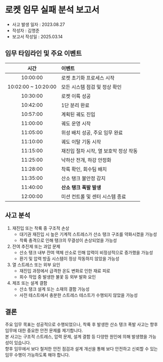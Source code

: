 # 로켓 임무 실패 분석 보고서

- 사고 발생 일자 : 2023.08.27
- 작성자 : 김명준
- 보고서 작성일 : 2025.03.14

## 임무 타임라인 및 주요 이벤트
| 시간 | 이벤트 |
| :---: | :--- |
| 10:00:00 | 로켓 초기화 프로세스 시작 |
| 10:02:00 ~ 10:20:00 | 모든 시스템 점검 및 정상 확인 |
| 10:30:00 | 로켓 이륙 성공 |
| 10:42:00 | 1단 분리 완료 |
| 10:57:00 | 계획된 궤도 진입 |
| 11:00:00 | 궤도 운영 시작 |
| 11:05:00 | 위성 배치 성공, 주요 임무 완료 |
| 11:10:00 | 궤도 이탈 기동 시작 |
| 11:15:00 | 재진입 절차 시작, 열 보호막 정상 작동 |
| 11:25:00 | 낙하산 전개, 하강 안정화 |
| 11:28:00 | 착륙 확인, 회수팀 배치 |
| 11:35:00 | 산소 탱크 불안정 감지 |
| 11:40:00 | **산소 탱크 폭발 발생** |
| 12:00:00 | 미션 컨트롤 및 센터 시스템 종료 |

## 사고 분석
1. 재진입 또는 착륙 중 구조적 손상
    - 대기권 재진입 시 높은 기계적 스트레스가 산소 탱크 구조를 약화시켰을 가능성
    - 착륙 충격으로 인해 탱크의 무결성이 손상되었을 가능성
2. 잔여 추진제 또는 과압 문제
    - 산소 탱크 내부 잔여 액체 산소로 인해 압력이 비정상적으로 증가했을 가능성
    - 환기 및 압력 방출 시스템이 정상 작동하지 않았을 가능성
3. 열 스트레스 또는 외부 요인
    - 재진입 과정에서 급격한 온도 변화로 인한 재료 피로
    - 회수 작업 중 발생한 불꽃 등 외부 발화 요인
4. 제조 또는 설계 결함
    - 산소 탱크 설계 또는 소재의 결함 가능성
    - 사전 테스트에서 충분한 스트레스 테스트가 수행되지 않았을 가능성

## 결론
주요 임무 목표는 성공적으로 수행되었으나, 착륙 후 발생한 산소 탱크 폭발 사고는 향후 임무에 대한 중요한 안전 문제를 제기합니다.   
본 사고는 구조적 스트레스, 압력 문제, 설계 결함 등 다양한 원인에 의해 발생했을 가능성이 있습니다.   
향후 임무에서 보다 철저한 안전 점검과 설계 개선을 통해 보다 안전하고 신뢰할 수 있는 임무 수행이 가능하도록 해야 합니다.